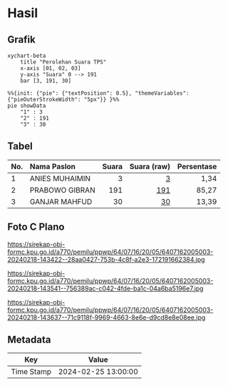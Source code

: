 # Hasil

## Grafik

```mermaid
xychart-beta
    title "Perolehan Suara TPS"
    x-axis [01, 02, 03]
    y-axis "Suara" 0 --> 191
    bar [3, 191, 30]
```

```mermaid
%%{init: {"pie": {"textPosition": 0.5}, "themeVariables": {"pieOuterStrokeWidth": "5px"}} }%%
pie showData
    "1" : 3
    "2" : 191
    "3" : 30
```

## Tabel

| No. | Nama Paslon    | Suara | Suara (raw) | Persentase |
|:--- |:-------------- | -----:| -----------:| ----------:|
| 1   | ANIES MUHAIMIN | 3     | [3][p-1]    | 1,34       |
| 2   | PRABOWO GIBRAN | 191   | [191][p-2]  | 85,27      |
| 3   | GANJAR MAHFUD  | 30    | [30][p-3]   | 13,39      |


[p-1]: https://github.com/gigit-pemilu/pemilu-2024-64-kalimantan-timur/blob/main/pilpres/hitung-suara/sub/64-kalimantan-timur/sub/07-kutai-barat/sub/16-nyuatan/sub/2005-intu-lingau/sub/003-tps/sub/paslon-1.txt
[p-2]: https://github.com/gigit-pemilu/pemilu-2024-64-kalimantan-timur/blob/main/pilpres/hitung-suara/sub/64-kalimantan-timur/sub/07-kutai-barat/sub/16-nyuatan/sub/2005-intu-lingau/sub/003-tps/sub/paslon-2.txt
[p-3]: https://github.com/gigit-pemilu/pemilu-2024-64-kalimantan-timur/blob/main/pilpres/hitung-suara/sub/64-kalimantan-timur/sub/07-kutai-barat/sub/16-nyuatan/sub/2005-intu-lingau/sub/003-tps/sub/paslon-3.txt

## Foto C Plano

https://sirekap-obj-formc.kpu.go.id/a770/pemilu/ppwp/64/07/16/20/05/6407162005003-20240218-143422--28aa0427-753b-4c8f-a2e3-172191662384.jpg

https://sirekap-obj-formc.kpu.go.id/a770/pemilu/ppwp/64/07/16/20/05/6407162005003-20240218-143541--756389ac-c042-4fde-ba1c-04a6ba5196e7.jpg

https://sirekap-obj-formc.kpu.go.id/a770/pemilu/ppwp/64/07/16/20/05/6407162005003-20240218-143637--71c9118f-9969-4663-8e6e-d9cd8e8e08ee.jpg


## Metadata

| Key        | Value               |
| ---------- | ------------------- |
| Time Stamp | 2024-02-25 13:00:00 |



